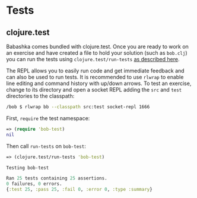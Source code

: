 # Tests

## clojure.test

Babashka comes bundled with clojure.test. Once you are ready to work on an exercise and have created a file to hold your solution (such as `bob.clj`) you can run the tests using `clojure.test/run-tests` [as described here](http://clojure.github.io/clojure/clojure.test-api.html#clojure.test/run-tests).


The REPL allows you to easily run code and get immediate feedback and can also be used to run tests. It is recommended to use `rlwrap` to enable line editing and command history with up/down arrows. To test an exercise, change to its directory and open a socket REPL adding the `src` and `test` directories to the classpath:
``` bash
/bob $ rlwrap bb --classpath src:test socket-repl 1666
```

First, `require` the test namespace:
``` clojure
=> (require 'bob-test)
nil
```

Then call `run-tests` on `bob-test`:
``` clojure
=> (clojure.test/run-tests 'bob-test)

Testing bob-test

Ran 25 tests containing 25 assertions.
0 failures, 0 errors.
{:test 25, :pass 25, :fail 0, :error 0, :type :summary}
```
